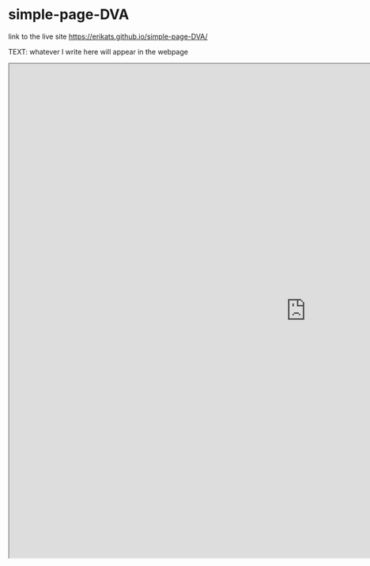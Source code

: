 # simple-page-DVA

link to the live site https://erikats.github.io/simple-page-DVA/

TEXT: whatever I write here will appear in the webpage

<iframe width="1200" height="1000" seamless frameborder="1" scrolling="yes" src="https://docs.google.com/spreadsheets/d/e/2PACX-1vT0_ScqbSQyLUSlCaEX8g64lyTm4PXDLdlpYVAgAvY4T85wgpXcBx1IPpLGYTZkW0XMejOuRmWeI7rB/pubchart?oid=541735389&amp;format=interactive"></iframe>
